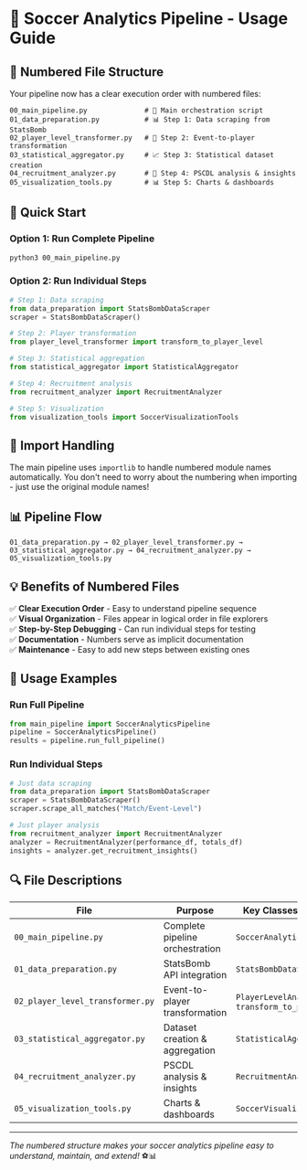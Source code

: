 # 🚀 Soccer Analytics Pipeline - Usage Guide

## 📁 Numbered File Structure

Your pipeline now has a clear execution order with numbered files:

```
00_main_pipeline.py              # 🎯 Main orchestration script
01_data_preparation.py           # 📊 Step 1: Data scraping from StatsBomb
02_player_level_transformer.py   # 🔄 Step 2: Event-to-player transformation
03_statistical_aggregator.py     # 📈 Step 3: Statistical dataset creation
04_recruitment_analyzer.py       # 🎯 Step 4: PSCDL analysis & insights
05_visualization_tools.py        # 📊 Step 5: Charts & dashboards
```

## 🚀 Quick Start

### Option 1: Run Complete Pipeline
```bash
python3 00_main_pipeline.py
```

### Option 2: Run Individual Steps
```python
# Step 1: Data scraping
from data_preparation import StatsBombDataScraper
scraper = StatsBombDataScraper()

# Step 2: Player transformation  
from player_level_transformer import transform_to_player_level

# Step 3: Statistical aggregation
from statistical_aggregator import StatisticalAggregator

# Step 4: Recruitment analysis
from recruitment_analyzer import RecruitmentAnalyzer

# Step 5: Visualization
from visualization_tools import SoccerVisualizationTools
```

## 🔧 Import Handling

The main pipeline uses `importlib` to handle numbered module names automatically. You don't need to worry about the numbering when importing - just use the original module names!

## 📊 Pipeline Flow

```
01_data_preparation.py → 02_player_level_transformer.py → 03_statistical_aggregator.py → 04_recruitment_analyzer.py → 05_visualization_tools.py
```

## 💡 Benefits of Numbered Files

✅ **Clear Execution Order** - Easy to understand pipeline sequence  
✅ **Visual Organization** - Files appear in logical order in file explorers  
✅ **Step-by-Step Debugging** - Can run individual steps for testing  
✅ **Documentation** - Numbers serve as implicit documentation  
✅ **Maintenance** - Easy to add new steps between existing ones  

## 🎯 Usage Examples

### Run Full Pipeline
```python
from main_pipeline import SoccerAnalyticsPipeline
pipeline = SoccerAnalyticsPipeline()
results = pipeline.run_full_pipeline()
```

### Run Individual Steps
```python
# Just data scraping
from data_preparation import StatsBombDataScraper
scraper = StatsBombDataScraper()
scraper.scrape_all_matches("Match/Event-Level")

# Just player analysis
from recruitment_analyzer import RecruitmentAnalyzer
analyzer = RecruitmentAnalyzer(performance_df, totals_df)
insights = analyzer.get_recruitment_insights()
```

## 🔍 File Descriptions

| File | Purpose | Key Classes/Functions |
|------|---------|----------------------|
| `00_main_pipeline.py` | Complete pipeline orchestration | `SoccerAnalyticsPipeline` |
| `01_data_preparation.py` | StatsBomb API integration | `StatsBombDataScraper` |
| `02_player_level_transformer.py` | Event-to-player transformation | `PlayerLevelAnalyzer`, `transform_to_player_level` |
| `03_statistical_aggregator.py` | Dataset creation & aggregation | `StatisticalAggregator` |
| `04_recruitment_analyzer.py` | PSCDL analysis & insights | `RecruitmentAnalyzer` |
| `05_visualization_tools.py` | Charts & dashboards | `SoccerVisualizationTools` |

---

*The numbered structure makes your soccer analytics pipeline easy to understand, maintain, and extend!* ⚽📊



